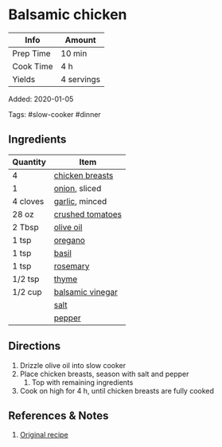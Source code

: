 # Balsamic chicken

| Info      | Amount     |
| --------- | ---------- |
| Prep Time | 10 min     |
| Cook Time | 4 h        |
| Yields    | 4 servings |

Added: 2020-01-05

Tags: #slow-cooker #dinner

## Ingredients

| Quantity | Item                                                      |
| -------- | --------------------------------------------------------- |
| 4        | [chicken breasts](../_ingredients/chicken%20breast.md)    |
| 1        | [onion](../_ingredients/onion.md), sliced                 |
| 4 cloves | [garlic](../_ingredients/garlic.md), minced               |
| 28 oz    | [crushed tomatoes](../_ingredients/crushed%20tomato.md)   |
| 2 Tbsp   | [olive oil](../_ingredients/olive%20oil.md)               |
| 1 tsp    | [oregano](../_ingredients/oregano.md)                     |
| 1 tsp    | [basil](../_ingredients/basil.md)                         |
| 1 tsp    | [rosemary](../_ingredients/rosemary.md)                   |
| 1/2 tsp  | [thyme](../_ingredients/thyme.md)                         |
| 1/2 cup  | [balsamic vinegar](../_ingredients/balsamic%20vinegar.md) |
|          | [salt](../_ingredients/salt.md)                           |
|          | [pepper](../_ingredients/pepper.md)                       |

## Directions

1. Drizzle olive oil into slow cooker
2. Place chicken breasts, season with salt and pepper
   1. Top with remaining ingredients
3. Cook on high for 4 h, until chicken breasts are fully cooked

## References & Notes

1. [Original recipe](https://www.allrecipes.com/recipe/234664/slow-cooker-balsamic-chicken/)
